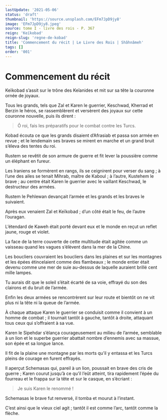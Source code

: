 ```yaml
---
lastUpdate: '2021-05-06'
status: 'draft'
thumbnail: 'https://source.unsplash.com/EFm7JpD9jy8'
image: 'EFm7JpD9jy8.jpeg'
source: tome I - livre des rois - P. 367
reign: 'Keïkobad'
reign-slug: 'regne-de-kobad'
title: 'Commencement du récit | Le Livre des Rois | Shâhnâmeh'
tags: []
order: '001'
---
```


# Commencement du récit

Keïkobad s’assit sur le trône des Keïanides et mit sur sa tête la couronne ornée de joyaux.

Tous les grands, tels que Zal et Karen le guerrier, Keschwad, Kherrad et Berzin le héros, se rassemblèrent et versèrent des joyaux sur cette couronne nouvelle, puis ils dirent :

> Ô roi, fais les préparatifs pour le combat contre les Turcs.

Kobad écouta ce que les grands disaient d’Afrasiab et passa son armée en revue ; et le lendemain ses braves se mirent en marche et un grand bruit s’éleva des tentes du roi.

Rustem se revêtit de son armure de guerre et fit lever la poussière comme un éléphant en fureur.

Les Iraniens se formèrent en rangs, ils se ceignirent pour verser du sang ; à l’une des ailes se tenait Mihrab, maître de Kaboul ; à l’autre, Kustehem le brave ; au centre était Karen le guerrier avec le vaillant Keschwad, le destructeur des armées.

Rustem le Pehlewan devançait l’armée et les grands et les braves le suivaient.

Après eux venaient Zal et Keïkobad ; d’un côté était le feu, de l’autre l’ouragan.

L’étendard de Kaweh était porté devant eux et le monde en reçut un reflet jaune, rouge et violet.

La face de la terre couverte de cette multitude était agitée comme un vaisseau quand les vagues s’élèvent dans la mer de la Chine.

Les boucliers couvraient les boucliers dans les plaines et sur les montagnes et les épées étincelaient comme des flambeaux ; le monde entier était devenu comme une mer de suie au-dessus de laquelle auraient brillé cent mille lampes.

Tu aurais dit que le soleil s’était écarté de sa voie, effrayé du son des clairons et du bruit de l’armée.

Enfin les deux armées se rencontrèrent sur leur route et bientôt on ne vit plus ni la tête ni la queue de l’armée.

À chaque attaque Karen le guerrier se conduisit comme il convient à un homme de combat ; il tournait tantôt à gauche, tantôt à droite, attaquant tous ceux qui s’offraient à sa vue.

Karen le Sipehdar s’élança courageusement au milieu de l’armée, semblable à un lion et le superbe guerrier abattait nombre d’ennemis avec sa massue, son épée et sa longue lance.

Il fit de la plaine une montagne par les morts qu’il y entassa et les Turcs pleins de courage en furent effrayés.

Il aperçut Schemasas qui, pareil à un lion, poussait en brave des cris de guerre ; Karen courut jusqu’à ce qu’il l’eût atteint, tira rapidement l’épée du fourreau et le frappa sur la tête et sur le casque, en s’écriant :

> Je suis Karen le renommé !

Schemasas le brave fut renversé, il tomba et mourut à l’instant.

C’est ainsi que le vieux ciel agit ; tantôt il est comme l’arc, tantôt comme la flèche.
